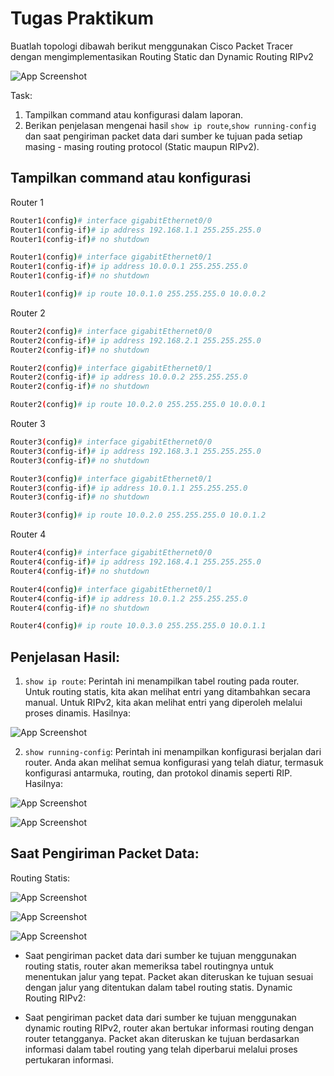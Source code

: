 # Tugas Praktikum

Buatlah topologi dibawah berikut menggunakan Cisco Packet Tracer dengan mengimplementasikan Routing Static dan Dynamic Routing RIPv2

![App Screenshot](/Image/1.png)

Task:

1. Tampilkan command atau konfigurasi dalam laporan.
2. Berikan penjelasan mengenai hasil `show ip route`,`show running-config` dan saat pengiriman packet data dari sumber ke tujuan pada setiap masing - masing routing protocol (Static maupun RIPv2).

## Tampilkan command atau konfigurasi

Router 1

```bash
Router1(config)# interface gigabitEthernet0/0
Router1(config-if)# ip address 192.168.1.1 255.255.255.0
Router1(config-if)# no shutdown

Router1(config)# interface gigabitEthernet0/1
Router1(config-if)# ip address 10.0.0.1 255.255.255.0
Router1(config-if)# no shutdown

Router1(config)# ip route 10.0.1.0 255.255.255.0 10.0.0.2
```

Router 2

```bash
Router2(config)# interface gigabitEthernet0/0
Router2(config-if)# ip address 192.168.2.1 255.255.255.0
Router2(config-if)# no shutdown

Router2(config)# interface gigabitEthernet0/1
Router2(config-if)# ip address 10.0.0.2 255.255.255.0
Router2(config-if)# no shutdown

Router2(config)# ip route 10.0.2.0 255.255.255.0 10.0.0.1
```

Router 3

```bash
Router3(config)# interface gigabitEthernet0/0
Router3(config-if)# ip address 192.168.3.1 255.255.255.0
Router3(config-if)# no shutdown

Router3(config)# interface gigabitEthernet0/1
Router3(config-if)# ip address 10.0.1.1 255.255.255.0
Router3(config-if)# no shutdown

Router3(config)# ip route 10.0.2.0 255.255.255.0 10.0.1.2
```

Router 4

```bash
Router4(config)# interface gigabitEthernet0/0
Router4(config-if)# ip address 192.168.4.1 255.255.255.0
Router4(config-if)# no shutdown

Router4(config)# interface gigabitEthernet0/1
Router4(config-if)# ip address 10.0.1.2 255.255.255.0
Router4(config-if)# no shutdown

Router4(config)# ip route 10.0.3.0 255.255.255.0 10.0.1.1
```

## Penjelasan Hasil:

1. `show ip route`: Perintah ini menampilkan tabel routing pada router. Untuk routing statis, kita akan melihat entri yang ditambahkan secara manual. Untuk RIPv2, kita akan melihat entri yang diperoleh melalui proses dinamis. Hasilnya:

![App Screenshot](/Image/2.png)

2. `show running-config`: Perintah ini menampilkan konfigurasi berjalan dari router. Anda akan melihat semua konfigurasi yang telah diatur, termasuk konfigurasi antarmuka, routing, dan protokol dinamis seperti RIP. Hasilnya:

![App Screenshot](/Image/3.png)

![App Screenshot](/Image/4.png)

## Saat Pengiriman Packet Data:

Routing Statis:

![App Screenshot](/Image/Rangkaian.png)

![App Screenshot](/Image/6.png)

![App Screenshot](/Image/5.png)

- Saat pengiriman packet data dari sumber ke tujuan menggunakan routing statis, router akan memeriksa tabel routingnya untuk menentukan jalur yang tepat. Packet akan diteruskan ke tujuan sesuai dengan jalur yang ditentukan dalam tabel routing statis.
  Dynamic Routing RIPv2:

- Saat pengiriman packet data dari sumber ke tujuan menggunakan dynamic routing RIPv2, router akan bertukar informasi routing dengan router tetangganya. Packet akan diteruskan ke tujuan berdasarkan informasi dalam tabel routing yang telah diperbarui melalui proses pertukaran informasi.

